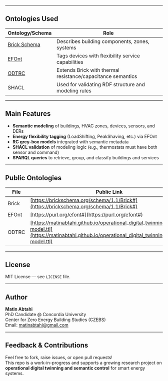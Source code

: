 
---

## Ontologies Used

| Ontology/Schema | Role |
|-----------------|------|
| [Brick Schema](https://brickschema.org) | Describes building components, zones, systems |
| [EFOnt](https://github.com/LBNL-ETA/EnergyFlexibilityOntology) | Tags devices with flexibility service capabilities |
| [ODTRC](https://matinabtahi.github.io/operational_digital_twinning/thermal-model.ttl) | Extends Brick with thermal resistance/capacitance semantics |
| SHACL | Used for validating RDF structure and modeling rules |

---

## Main Features

- **Semantic modeling** of buildings, HVAC zones, devices, sensors, and DERs
- **Energy flexibility tagging** (LoadShifting, PeakShaving, etc.) via EFOnt
- **RC grey-box models** integrated with semantic metadata
- **SHACL validation** of modeling logic (e.g., thermostats must have both sensor and command)
- **SPARQL queries** to retrieve, group, and classify buildings and services

---

## Public Ontologies

| File | Public Link |
|------|-------------|
| Brick | [https://brickschema.org/schema/1.1/Brick#](https://brickschema.org/schema/1.1/Brick#) |
| EFOnt | [https://purl.org/efont#](https://purl.org/efont#) |
| ODTRC | [https://matinabtahi.github.io/operational_digital_twinning/thermal-model.ttl](https://matinabtahi.github.io/operational_digital_twinning/thermal-model.ttl) |

---

## License

MIT License — see `LICENSE` file.

---

## Author

**Matin Abtahi**  
PhD Candidate @ Concordia University  
Center for Zero Energy Building Studies (CZEBS)  
Email: matinabtahi@gmail.com

---

## Feedback & Contributions

Feel free to fork, raise issues, or open pull requests!  
This repo is a work-in-progress and supports a growing research project on **operational digital twinning and semantic control** for smart energy systems.
